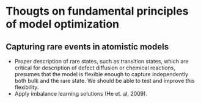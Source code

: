 # Thougts on fundamental principles of model optimization

## Capturing rare events in atomistic models

* Proper description of rare states, such as transition states, which are
  critical for description of defect diffusion or chemical reactions, presumes
  that the model is flexible enough to capture independently both bulk and the
  rare state. We should be able to test and improve this flexibility.
* Apply imbalance learning solutions (He et. al, 2009).



